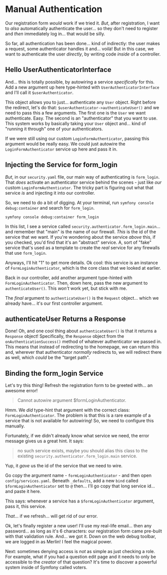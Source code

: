 # Manual Authentication

Our registration form *would* work if we tried it. *But*, after registration, I want
to *also* automatically authenticate the user... so they don't need to register and
*then* immediately log in... that would be silly.

So far, all authentication has been done... kind of indirectly: the user makes a
request, some authenticator handles it and... voilà! But in this case, we want to
authenticate the user *directly*, by writing code *inside* of a controller.

## Hello UserAuthenticatorInterface

And... this is totally possible, by autowiring a service *specifically* for this.
Add a new argument up here type-hinted with `UserAuthenticatorInterface` and I'll
call it `$userAuthenticator`.

This object allows you to just... authenticate any `User` object. Right before the
redirect, let's do that: `$userAuthenticator->authenticateUser()` and we need to
pass this a few arguments. The first one is the `User` we want authenticate. Easy.
The second is an "authenticator" that you want to use. This system works
by basically taking your `User` object and... kind of "running it through" one
of your authenticators.

If we were still using our custom `LoginFormAuthenticator`, passing this argument
would be really easy. We could just autowire the `LoginFormAuthenticator` service
up here and pass it in.

## Injecting the Service for form_login

*But*, in our `security.yaml` file, our main way of authenticating is `form_login`.
That *does* activate an authenticator service behind the scenes - just like *our*
custom `LoginFormAuthenticator`. The tricky part is figuring out what that service
*is* and injecting it into our controller.

So, we need to do a bit of digging. At your terminal, run
`symfony console debug:container` and search for `form_login`.

```terminal-silent
symfony console debug:container form_login
```

In this list, I see a service called `security.authenticator.form_login.main`...
and remember that "main" is the name of our firewall. *This* is the id of the service
that we want. If you're wondering about the service *above* this, if you checked,
you'd find that it's an "abstract" service. A, sort of "fake" service that's
used as a template to create the *real* service for any firewalls that use
`form_login`.

Anyways, I'll hit "1" to get more details. Ok cool: this service is an instance of
`FormLoginAuthenticator`, which is the core class that we looked at earlier.

Back in our controller, add another argument type-hinted with `FormLoginAuthenticator`.
Then, down here, pass the new argument to `authenticateUser()`. This *won't*
work yet, but stick with me.

The *final* argument to `authenticateUser()` is the `Request` object... which we
already have... it's our first controller argument.

## authenticateUser Returns a Response

Done! Oh, and one cool thing about `authenticateUser()` is that it returns a
`Response` object! Specifically, the `Response` object from the
`onAuthenticationSuccess()` method of whatever authenticator we passed in. This
means that instead of redirecting to the homepage, we can return this and, wherever
that authenticator *normally* redirects to, we will redirect there as well, which *could* be the "target path".

## Binding the form_login Service

Let's try this thing! Refresh the registration form to be greeted with... an awesome
error!

> Cannot autowire argument $formLoginAuthenticator.

Hmm. We *did* type-hint that argument with the correct class:
`FormLoginAuthenticator`. The problem is that this is a rare example of a service
that is not available for autowiring! So, we need to configure this manually.

Fortunately, if we didn't already know what service we need, the error message
gives us a great hint. It says:

> no such service exists, maybe you should alias this class to the
> existing `security.authenticator.form_login.main` service.

Yup, it *gave* us the id of the service that we need to wire.

Go copy the argument name - `formLoginAuthenticator` - and then open
`config/services.yaml`. Beneath `_defaults`, add a new `bind` called
`$formLoginAuthenticator` set to `@` then... I'll go copy that long service
id... and paste it here.

This says: whenever a service has a `$formLoginAuthenticator` argument, pass it,
this service.

*That*... if we refresh... will get rid of our error.

Ok, let's finally register a new user! I'll use my real-life email... then any
password... as long as it's 6 characters: our registration form came pre-built
with that validation rule. And... we got it. Down on the web debug toolbar, we
are logged in as Merlin! I feel the magical power.

Next: sometimes denying access is *not* as simple as just checking a role. For
example, what if you had a question edit page and it needs to only be accessible
to the *creator* of that question? It's time to discover a powerful system inside
of Symfony called voters.
